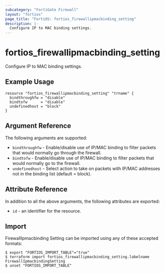 ```yaml
---
subcategory: "FortiGate Firewall"
layout: "fortios"
page_title: "FortiOS: fortios_firewallipmacbinding_setting"
description: |-
  Configure IP to MAC binding settings.
---
```


# fortios_firewallipmacbinding_setting
Configure IP to MAC binding settings.

## Example Usage

```hcl
resource "fortios_firewallipmacbinding_setting" "trname" {
  bindthroughfw = "disable"
  bindtofw      = "disable"
  undefinedhost = "block"
}
```

## Argument Reference

The following arguments are supported:

* `bindthroughfw` - Enable/disable use of IP/MAC binding to filter packets that would normally go through the firewall.
* `bindtofw` - Enable/disable use of IP/MAC binding to filter packets that would normally go to the firewall.
* `undefinedhost` - Select action to take on packets with IP/MAC addresses not in the binding list (default = block).


## Attribute Reference

In addition to all the above arguments, the following attributes are exported:
* `id` - an identifier for the resource.

## Import

FirewallIpmacbinding Setting can be imported using any of these accepted formats:
```
$ export "FORTIOS_IMPORT_TABLE"="true"
$ terraform import fortios_firewallipmacbinding_setting.labelname FirewallIpmacbindingSetting
$ unset "FORTIOS_IMPORT_TABLE"
```
